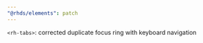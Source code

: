 ```yaml
---
"@rhds/elements": patch
---
```


`<rh-tabs>`: corrected duplicate focus ring with keyboard navigation
  